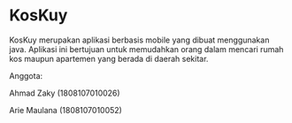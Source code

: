 # KosKuy

KosKuy merupakan aplikasi berbasis mobile yang dibuat menggunakan java. Aplikasi ini bertujuan untuk memudahkan orang dalam mencari rumah kos maupun apartemen yang berada di daerah sekitar. 

Anggota:

Ahmad Zaky (1808107010026)

Arie Maulana (1808107010052)
